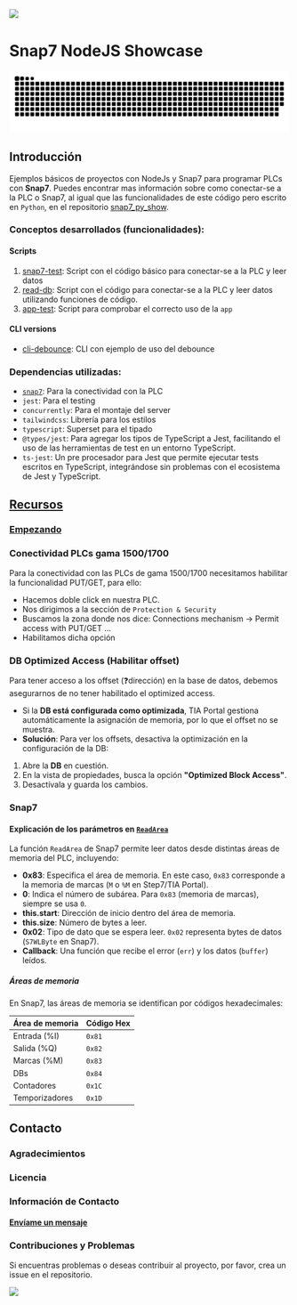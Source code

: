 <img src="https://user-images.githubusercontent.com/73097560/115834477-dbab4500-a447-11eb-908a-139a6edaec5c.gif">

# Snap7 NodeJS Showcase
<a href="https://github.com/SKRTEEEEEE">
<div align="center">
  <img  src="https://github.com/SKRTEEEEEE/SKRTEEEEEE/blob/main/resources/img/grid-snake.svg"
       alt="snake" />
</div>
</a>

## Introducción

Ejemplos básicos de proyectos con NodeJs y Snap7 para programar PLCs con **Snap7**. Puedes encontrar mas información sobre como conectar-se a la PLC o Snap7, al igual que las funcionalidades de este código pero escrito en `Python`, en el repositorio [snap7_py_show](https://github.com/SKRTEEEEEE/snap7_py_show.git).

### Conceptos desarrollados (funcionalidades):
#### Scripts
1. [snap7-test](./src/scripts/snap7-test.ts): Script con el código básico para conectar-se a la PLC y leer datos
2. [read-db](./src/scripts/read-db.ts): Script con el código  para conectar-se a la PLC y leer datos utilizando funciones de código.
3. [app-test](./src/scripts/app-test.ts): Script para comprobar el correcto uso de la `app`
#### CLI versions
- [cli-debounce](./src/cli/cli-debounce.ts): CLI con ejemplo de uso del debounce

### Dependencias utilizadas:
- [`snap7`](https://github.com/mathiask88/node-snap7/blob/master/README.md): Para la conectividad con la PLC
- `jest`: Para el testing
- `concurrently`: Para el montaje del server
- `tailwindcss`: Librería para los estilos
- `typescript`: Superset para el tipado
- `@types/jest`: Para agregar los tipos de TypeScript a Jest, facilitando el uso de las herramientas de test en un entorno TypeScript.
- `ts-jest`: Un pre procesador para Jest que permite ejecutar tests escritos en TypeScript, integrándose sin problemas con el ecosistema de Jest y TypeScript.
## [Recursos](https://github.com/SKRTEEEEEE/markdowns)
### [Empezando](https://github.com/SKRTEEEEEE/markdowns/blob/main/utils/how-start/ts-tw_es.md)
### Conectividad PLCs gama 1500/1700
Para la conectividad con las PLCs de gama 1500/1700 necesitamos habilitar la funcionalidad PUT/GET, para ello:
- Hacemos doble click en nuestra PLC.
- Nos dirigimos a la sección de `Protection & Security`
- Buscamos la zona donde nos dice: Connections mechanism -> Permit access with PUT/GET ...
- Habilitamos dicha opción
### DB Optimized Access (Habilitar offset)
Para tener acceso a los offset (❓dirección) en la base de datos, debemos asegurarnos de no tener habilitado el optimized access.
- Si la **DB está configurada como optimizada**, TIA Portal gestiona automáticamente la asignación de memoria, por lo que el offset no se muestra.
- **Solución**: Para ver los offsets, desactiva la optimización en la configuración de la DB:
 1. Abre la **DB** en cuestión.
 2. En la vista de propiedades, busca la opción **"Optimized Block Access"**.
 3. Desactívala y guarda los cambios.
### Snap7
#### Explicación de los parámetros en [`ReadArea`](./src/app/readArea.ts)

La función `ReadArea` de Snap7 permite leer datos desde distintas áreas de memoria del PLC, incluyendo:

- **0x83**: Especifica el área de memoria. En este caso, `0x83` corresponde a la memoria de marcas (`M` o `%M` en Step7/TIA Portal).
- **0**: Indica el número de subárea. Para `0x83` (memoria de marcas), siempre se usa `0`.
- **this.start**: Dirección de inicio dentro del área de memoria.
- **this.size**: Número de bytes a leer.
- **0x02**: Tipo de dato que se espera leer. `0x02` representa bytes de datos (`S7WLByte` en Snap7).
- **Callback**: Una función que recibe el error (`err`) y los datos (`buffer`) leídos.

##### Áreas de memoria
En Snap7, las áreas de memoria se identifican por códigos hexadecimales:

| Área de memoria | Código Hex |
|----------------|-----------|
| Entrada (%I)  | `0x81`    |
| Salida (%Q)   | `0x82`    |
| Marcas (%M)   | `0x83`    |
| DBs           | `0x84`    |
| Contadores    | `0x1C`    |
| Temporizadores | `0x1D`    |




## Contacto

### Agradecimientos

### Licencia

### Información de Contacto

#### [Envíame un mensaje](mailto:adanreh.m@gmail.com)

### Contribuciones y Problemas

Si encuentras problemas o deseas contribuir al proyecto, por favor, crea un issue en el repositorio.

<img src="https://user-images.githubusercontent.com/73097560/115834477-dbab4500-a447-11eb-908a-139a6edaec5c.gif">
